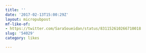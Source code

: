 ```yaml
---
title: ''
date: '2017-02-13T15:00:29Z'
layout: micropubpost
mf-like-of:
- https://twitter.com/SaraSoueidan/status/831152610266710018
slug: '54029'
category: likes

---
```

